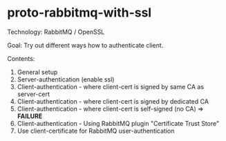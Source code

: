 # proto-rabbitmq-with-ssl

Technology: RabbitMQ / OpenSSL

Goal: Try out different ways how to authenticate client.

Contents:
01. General setup
02. Server-authentication (enable ssl)
03. Client-authentication - where client-cert is signed by same CA as server-cert
04. Client-authentication - where client-cert is signed by dedicated CA 
05. Client-authentication - where client-cert is self-signed (no CA) => **FAILURE**
06. Client-authentication - Using RabbitMQ plugin "Certificate Trust Store"
07. Use client-certificate for RabbitMQ user-authentication

